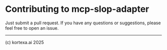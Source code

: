 # Contributing to mcp-slop-adapter

Just submit a pull request. If you have any questions or suggestions, please feel free to open an issue.

-------------------
(c) kortexa.ai 2025
